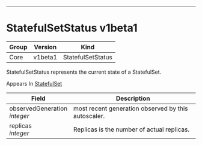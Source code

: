 

-----------
# StatefulSetStatus v1beta1



Group        | Version     | Kind
------------ | ---------- | -----------
Core | v1beta1 | StatefulSetStatus







StatefulSetStatus represents the current state of a StatefulSet.

<aside class="notice">
Appears In <a href="#statefulset-v1beta1">StatefulSet</a> </aside>

Field        | Description
------------ | -----------
observedGeneration <br /> *integer*  | most recent generation observed by this autoscaler.
replicas <br /> *integer*  | Replicas is the number of actual replicas.






